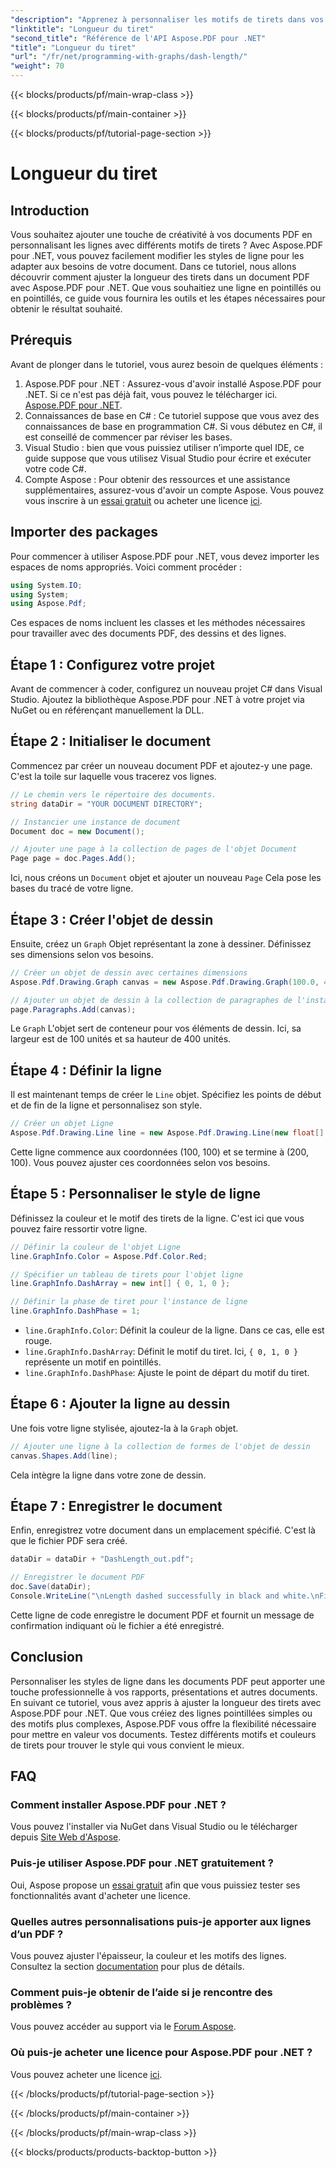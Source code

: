 ```yaml
---
"description": "Apprenez à personnaliser les motifs de tirets dans vos PDF avec Aspose.PDF pour .NET grâce à notre guide étape par étape. Idéal pour donner du style à vos documents."
"linktitle": "Longueur du tiret"
"second_title": "Référence de l'API Aspose.PDF pour .NET"
"title": "Longueur du tiret"
"url": "/fr/net/programming-with-graphs/dash-length/"
"weight": 70
---
```


{{< blocks/products/pf/main-wrap-class >}}

{{< blocks/products/pf/main-container >}}

{{< blocks/products/pf/tutorial-page-section >}}

# Longueur du tiret

## Introduction

Vous souhaitez ajouter une touche de créativité à vos documents PDF en personnalisant les lignes avec différents motifs de tirets ? Avec Aspose.PDF pour .NET, vous pouvez facilement modifier les styles de ligne pour les adapter aux besoins de votre document. Dans ce tutoriel, nous allons découvrir comment ajuster la longueur des tirets dans un document PDF avec Aspose.PDF pour .NET. Que vous souhaitiez une ligne en pointillés ou en pointillés, ce guide vous fournira les outils et les étapes nécessaires pour obtenir le résultat souhaité.

## Prérequis

Avant de plonger dans le tutoriel, vous aurez besoin de quelques éléments :

1. Aspose.PDF pour .NET : Assurez-vous d'avoir installé Aspose.PDF pour .NET. Si ce n'est pas déjà fait, vous pouvez le télécharger ici. [Aspose.PDF pour .NET](https://releases.aspose.com/pdf/net/).
2. Connaissances de base en C# : Ce tutoriel suppose que vous avez des connaissances de base en programmation C#. Si vous débutez en C#, il est conseillé de commencer par réviser les bases.
3. Visual Studio : bien que vous puissiez utiliser n’importe quel IDE, ce guide suppose que vous utilisez Visual Studio pour écrire et exécuter votre code C#.
4. Compte Aspose : Pour obtenir des ressources et une assistance supplémentaires, assurez-vous d'avoir un compte Aspose. Vous pouvez vous inscrire à un [essai gratuit](https://releases.aspose.com/) ou acheter une licence [ici](https://purchase.aspose.com/buy).

## Importer des packages

Pour commencer à utiliser Aspose.PDF pour .NET, vous devez importer les espaces de noms appropriés. Voici comment procéder :

```csharp
using System.IO;
using System;
using Aspose.Pdf;
```

Ces espaces de noms incluent les classes et les méthodes nécessaires pour travailler avec des documents PDF, des dessins et des lignes.

## Étape 1 : Configurez votre projet

Avant de commencer à coder, configurez un nouveau projet C# dans Visual Studio. Ajoutez la bibliothèque Aspose.PDF pour .NET à votre projet via NuGet ou en référençant manuellement la DLL. 

## Étape 2 : Initialiser le document

Commencez par créer un nouveau document PDF et ajoutez-y une page. C'est la toile sur laquelle vous tracerez vos lignes.

```csharp
// Le chemin vers le répertoire des documents.
string dataDir = "YOUR DOCUMENT DIRECTORY";

// Instancier une instance de document
Document doc = new Document();

// Ajouter une page à la collection de pages de l'objet Document
Page page = doc.Pages.Add();
```

Ici, nous créons un `Document` objet et ajouter un nouveau `Page` Cela pose les bases du tracé de votre ligne.

## Étape 3 : Créer l'objet de dessin

Ensuite, créez un `Graph` Objet représentant la zone à dessiner. Définissez ses dimensions selon vos besoins.

```csharp
// Créer un objet de dessin avec certaines dimensions
Aspose.Pdf.Drawing.Graph canvas = new Aspose.Pdf.Drawing.Graph(100.0, 400.0);

// Ajouter un objet de dessin à la collection de paragraphes de l'instance de page
page.Paragraphs.Add(canvas);
```

Le `Graph` L'objet sert de conteneur pour vos éléments de dessin. Ici, sa largeur est de 100 unités et sa hauteur de 400 unités.

## Étape 4 : Définir la ligne

Il est maintenant temps de créer le `Line` objet. Spécifiez les points de début et de fin de la ligne et personnalisez son style.

```csharp
// Créer un objet Ligne
Aspose.Pdf.Drawing.Line line = new Aspose.Pdf.Drawing.Line(new float[] { 100, 100, 200, 100 });
```

Cette ligne commence aux coordonnées (100, 100) et se termine à (200, 100). Vous pouvez ajuster ces coordonnées selon vos besoins.

## Étape 5 : Personnaliser le style de ligne

Définissez la couleur et le motif des tirets de la ligne. C'est ici que vous pouvez faire ressortir votre ligne.

```csharp
// Définir la couleur de l'objet Ligne
line.GraphInfo.Color = Aspose.Pdf.Color.Red;

// Spécifier un tableau de tirets pour l'objet ligne
line.GraphInfo.DashArray = new int[] { 0, 1, 0 };

// Définir la phase de tiret pour l'instance de ligne
line.GraphInfo.DashPhase = 1;
```

- `line.GraphInfo.Color`: Définit la couleur de la ligne. Dans ce cas, elle est rouge.
- `line.GraphInfo.DashArray`: Définit le motif du tiret. Ici, `{ 0, 1, 0 }` représente un motif en pointillés.
- `line.GraphInfo.DashPhase`: Ajuste le point de départ du motif du tiret.

## Étape 6 : Ajouter la ligne au dessin

Une fois votre ligne stylisée, ajoutez-la à la `Graph` objet.

```csharp
// Ajouter une ligne à la collection de formes de l'objet de dessin
canvas.Shapes.Add(line);
```

Cela intègre la ligne dans votre zone de dessin.

## Étape 7 : Enregistrer le document

Enfin, enregistrez votre document dans un emplacement spécifié. C'est là que le fichier PDF sera créé.

```csharp
dataDir = dataDir + "DashLength_out.pdf";

// Enregistrer le document PDF
doc.Save(dataDir);
Console.WriteLine("\nLength dashed successfully in black and white.\nFile saved at " + dataDir);
```

Cette ligne de code enregistre le document PDF et fournit un message de confirmation indiquant où le fichier a été enregistré.

## Conclusion

Personnaliser les styles de ligne dans les documents PDF peut apporter une touche professionnelle à vos rapports, présentations et autres documents. En suivant ce tutoriel, vous avez appris à ajuster la longueur des tirets avec Aspose.PDF pour .NET. Que vous créiez des lignes pointillées simples ou des motifs plus complexes, Aspose.PDF vous offre la flexibilité nécessaire pour mettre en valeur vos documents. Testez différents motifs et couleurs de tirets pour trouver le style qui vous convient le mieux.

## FAQ

### Comment installer Aspose.PDF pour .NET ?
Vous pouvez l'installer via NuGet dans Visual Studio ou le télécharger depuis [Site Web d'Aspose](https://releases.aspose.com/pdf/net/).

### Puis-je utiliser Aspose.PDF pour .NET gratuitement ?
Oui, Aspose propose un [essai gratuit](https://releases.aspose.com/) afin que vous puissiez tester ses fonctionnalités avant d'acheter une licence.

### Quelles autres personnalisations puis-je apporter aux lignes d’un PDF ?
Vous pouvez ajuster l'épaisseur, la couleur et les motifs des lignes. Consultez la section [documentation](https://reference.aspose.com/pdf/net/) pour plus de détails.

### Comment puis-je obtenir de l’aide si je rencontre des problèmes ?
Vous pouvez accéder au support via le [Forum Aspose](https://forum.aspose.com/c/pdf/10).

### Où puis-je acheter une licence pour Aspose.PDF pour .NET ?
Vous pouvez acheter une licence [ici](https://purchase.aspose.com/buy).

{{< /blocks/products/pf/tutorial-page-section >}}

{{< /blocks/products/pf/main-container >}}

{{< /blocks/products/pf/main-wrap-class >}}

{{< blocks/products/products-backtop-button >}}